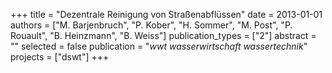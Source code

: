 +++
title = "Dezentrale Reinigung von Straßenabflüssen"
date = 2013-01-01
authors = ["M. Barjenbruch", "P. Kober", "H. Sommer", "M. Post", "P. Rouault", "B. Heinzmann", "B. Weiss"]
publication_types = ["2"]
abstract = ""
selected = false
publication = "*wwt wasserwirtschaft wassertechnik*"
projects = ["dswt"]
+++

